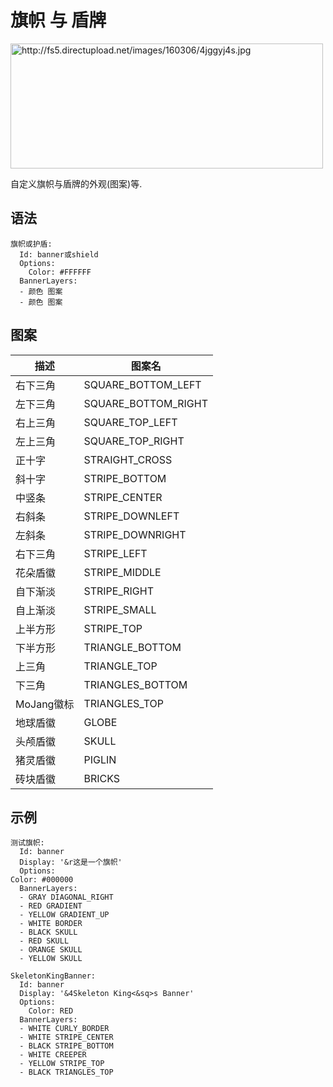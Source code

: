 旗帜 与 盾牌
=============

<img src="http://fs5.directupload.net/images/160306/4jggyj4s.jpg" width="500" height="200" alt="http://fs5.directupload.net/images/160306/4jggyj4s.jpg" />

自定义旗帜与盾牌的外观(图案)等.

语法
------
```
旗帜或护盾:
  Id: banner或shield
  Options:
    Color: #FFFFFF
  BannerLayers:
  - 颜色 图案
  - 颜色 图案
```
图案
--------

| **描述**             |         **图案名**         |
|--------------------------|-----------------------|
| 右下三角                     | SQUARE\_BOTTOM\_LEFT  |
| 左下三角                     | SQUARE\_BOTTOM\_RIGHT |
| 右上三角           | SQUARE\_TOP\_LEFT     |
| 左上三角                  | SQUARE\_TOP\_RIGHT    |
| 正十字                    | STRAIGHT\_CROSS       |
| 斜十字            | STRIPE\_BOTTOM        |
| 中竖条           | STRIPE\_CENTER        |
| 右斜条   | STRIPE\_DOWNLEFT      |
| 左斜条          | STRIPE\_DOWNRIGHT     |
| 右下三角  | STRIPE\_LEFT          |
| 花朵盾徽                   | STRIPE\_MIDDLE        |
| 自下渐淡                 | STRIPE\_RIGHT         |
| 自上渐淡            | STRIPE\_SMALL         |
| 上半方形         | STRIPE\_TOP           |
| 下半方形 | TRIANGLE\_BOTTOM      |
| 上三角  | TRIANGLE\_TOP         |
| 下三角 | TRIANGLES\_BOTTOM     |
| MoJang徽标                   | TRIANGLES\_TOP        |
| 地球盾徽         |   GLOBE  |
| 头颅盾徽                    | SKULL |
| 猪灵盾徽 | PIGLIN |
| 砖块盾徽 | BRICKS |

示例
--------
```
测试旗帜:
  Id: banner
  Display: '&r这是一个旗帜'
  Options:
Color: #000000
  BannerLayers:
  - GRAY DIAGONAL_RIGHT
  - RED GRADIENT
  - YELLOW GRADIENT_UP
  - WHITE BORDER
  - BLACK SKULL
  - RED SKULL
  - ORANGE SKULL
  - YELLOW SKULL
```
```
SkeletonKingBanner:
  Id: banner
  Display: '&4Skeleton King<&sq>s Banner'
  Options:
    Color: RED
  BannerLayers:
  - WHITE CURLY_BORDER
  - WHITE STRIPE_CENTER
  - BLACK STRIPE_BOTTOM
  - WHITE CREEPER
  - YELLOW STRIPE_TOP
  - BLACK TRIANGLES_TOP
```